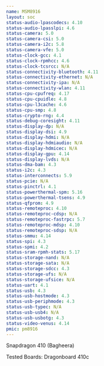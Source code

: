 ```yaml
---
name: MSM8916
layout: soc
status-audio-lpascodecs: 4.10
status-audio-lpasslpi: 4.6
status-camera: 5.0
status-camera-csi: 5.0
status-camera-i2c: 5.8
status-camera-vfe: 5.0
status-clock-gcc: 4.1
status-clock-rpmhcc: 4.6
status-clock-tcsrcc: N/A
status-connectivity-bluetooth: 4.11
status-connectivity-ethernet: N/A
status-connectivity-ipa: N/A
status-connectivity-wlan: 4.11
status-cpu-cpufreq: 4.17
status-cpu-cpuidle: 4.8
status-cpu-l3cache: 4.6
status-cpu-smp: 4.8
status-crypto-rng: 4.4
status-debug-coresight: 4.11
status-display-dp: N/A
status-display-dsi: 4.9
status-display-hdmi: N/A 
status-display-hdmiaudio: N/A
status-display-hdmicec: N/A
status-display-gpu: 4.14
status-display-lvds: N/A
status-dma-bam: 4.3
status-i2c: 4.3
status-interconnects: 5.9
status-pcie: N/A
status-pinctrl: 4.1
status-powerthermal-spm: 5.16
status-powerthermal-tsens: 4.9
status-qfprom: 4.9
status-remoteproc: 4.10
status-remoteproc-cdsp: N/A
status-remoteproc-fastrpc: 5.7
status-remoteproc-mdsp: 4.10
status-remoteproc-sdsp: N/A
status-smmu: 4.14
status-spi: 4.3
status-spmi: 4.2
status-sram-rpmh-stats: 5.17
status-storage-nand: N/A
status-storage-sata: N/A
status-storage-sdcc: 4.3
status-storage-ufs: N/A
status-storage-ufsice: N/A
status-uart: 4.1
status-usb: 4.3
status-usb-hostmode: 4.3
status-usb-periphmode: 4.3
status-usb-typec: N/A
status-usb-usb4: N/A
status-usb-usbotg: 4.3
status-video-venus: 4.14
pmic: pm8916
---
```

Snapdragon 410 (Bagheera)

Tested Boards: Dragonboard 410c
